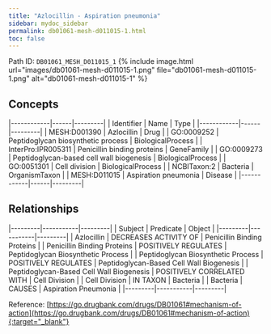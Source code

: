 ```yaml
---
title: "Azlocillin - Aspiration pneumonia"
sidebar: mydoc_sidebar
permalink: db01061-mesh-d011015-1.html
toc: false 
---
```



Path ID: `DB01061_MESH_D011015_1`
{% include image.html url="images/db01061-mesh-d011015-1.png" file="db01061-mesh-d011015-1.png" alt="db01061-mesh-d011015-1" %}

## Concepts

|------------|------|---------|
| Identifier | Name | Type    |
|------------|------|---------|
| MESH:D001390 | Azlocillin | Drug |
| GO:0009252 | Peptidoglycan biosynthetic process | BiologicalProcess |
| InterPro:IPR005311 | Penicillin binding proteins | GeneFamily |
| GO:0009273 | Peptidoglycan-based cell wall biogenesis | BiologicalProcess |
| GO:0051301 | Cell division | BiologicalProcess |
| NCBITaxon:2 | Bacteria | OrganismTaxon |
| MESH:D011015 | Aspiration pneumonia | Disease |
|------------|------|---------|

## Relationships

|---------|-----------|---------|
| Subject | Predicate | Object  |
|---------|-----------|---------|
| Azlocillin | DECREASES ACTIVITY OF | Penicillin Binding Proteins |
| Penicillin Binding Proteins | POSITIVELY REGULATES | Peptidoglycan Biosynthetic Process |
| Peptidoglycan Biosynthetic Process | POSITIVELY REGULATES | Peptidoglycan-Based Cell Wall Biogenesis |
| Peptidoglycan-Based Cell Wall Biogenesis | POSITIVELY CORRELATED WITH | Cell Division |
| Cell Division | IN TAXON | Bacteria |
| Bacteria | CAUSES | Aspiration Pneumonia |
|---------|-----------|---------|

Reference: [https://go.drugbank.com/drugs/DB01061#mechanism-of-action](https://go.drugbank.com/drugs/DB01061#mechanism-of-action){:target="_blank"}